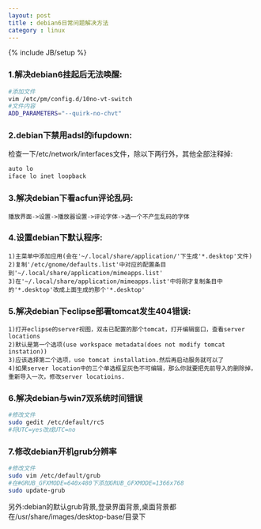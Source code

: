 ```yaml
---
layout: post
title : debian6日常问题解决方法
category : linux
---
```

{% include JB/setup %}

### 1.解决debian6挂起后无法唤醒:

```bash
#添加文件
vim /etc/pm/config.d/10no-vt-switch
#文件内容
ADD_PARAMETERS="--quirk-no-chvt"
```

### 2.debian下禁用adsl的ifupdown:

检查一下/etc/network/interfaces文件，除以下两行外，其他全部注释掉:

```bash
auto lo
iface lo inet loopback
```

### 3.解决debian下看acfun评论乱码:

	播放界面->设置->播放器设置->评论字体->选一个不产生乱码的字体

### 4.设置debian下默认程序:

	1)主菜单中添加应用(会在'~/.local/share/application/'下生成'*.desktop'文件)
	2)复制'/etc/gnome/defaults.list'中对应的配置条目到'~/.local/share/application/mimeapps.list'
	3)在'~/.local/share/application/mimeapps.list'中将刚才复制条目中的'*.desktop'改成上面生成的那个'*.desktop'

### 5.解决debian下eclipse部署tomcat发生404错误:

	1)打开eclipse的server视图，双击已配置的那个tomcat，打开编辑窗口，查看server locations
	2)默认是第一个选项(use workspace metadata(does not modify tomcat instation))
	3)应该选择第二个选项，use tomcat installation.然后再启动服务就可以了
	4)如果server location中的三个单选框呈灰色不可编辑，那么你就要把先前导入的删除掉，重新导入一次，修改server locatioins.

### 6.解决debian与win7双系统时间错误

```bash
#修改文件
sudo gedit /etc/default/rcS
#将UTC=yes改成UTC=no
```

### 7.修改debian开机grub分辨率

```bash
#修改文件
sudo vim /etc/default/grub
#在#GRUB_GFXMODE=640x480下添加GRUB_GFXMODE=1366x768
sudo update-grub
```

另外:debian的默认grub背景,登录界面背景,桌面背景都在/usr/share/images/desktop-base/目录下


